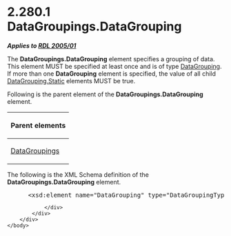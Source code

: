 <html dir="LTR" xmlns:mshelp="http://msdn.microsoft.com/mshelp" xmlns:ddue="http://ddue.schemas.microsoft.com/authoring/2003/5" xmlns:xlink="http://www.w3.org/1999/xlink" xmlns:tool="http://www.microsoft.com/tooltip">
    <head>
        <meta http-equiv="Content-Type" content="text/html; CHARSET=utf-8"></meta>
        <meta name="save" content="history"></meta>
        <title>2.280.1 DataGroupings.DataGrouping</title>
        <xml>
            <mshelp:toctitle title="2.280.1 DataGroupings.DataGrouping"></mshelp:toctitle>
            <mshelp:rltitle title="[MS-RDL]: DataGroupings.DataGrouping"></mshelp:rltitle>
            <mshelp:keyword index="A" term="2268187d-b4d9-4a12-81a8-35225cb18743"></mshelp:keyword>
            <mshelp:attr name="DCSext.ContentType" value="open specification"></mshelp:attr>
            <mshelp:attr name="AssetID" value="2268187d-b4d9-4a12-81a8-35225cb18743"></mshelp:attr>
            <mshelp:attr name="TopicType" value="kbRef"></mshelp:attr>
            <mshelp:attr name="DCSext.Title" value="[MS-RDL]: DataGroupings.DataGrouping" />
        </xml>
    </head>
    <body>
        <div id="header">
            <h1 class="heading">2.280.1 DataGroupings.DataGrouping</h1>
        </div>
        <div id="mainSection">
            <div id="mainBody">
                <div id="allHistory" class="saveHistory"></div>
                <div id="sectionSection0" class="section" name="collapseableSection">
                    

<p><b><i>Applies to </i></b><a href="3ebe2912-4958-4832-b391-cad1f5e13338.htm"><b><i>RDL 2005/01</i></b></a></p>

<p>The <b>DataGroupings.DataGrouping</b> element specifies a
grouping of data. This element MUST be specified at least once and is of type <a href="824fc1fa-9258-4ee2-80a0-db64f7200b13.htm">DataGrouping</a>. If more than
one <b>DataGrouping</b> element is specified, the value of all child <a href="d5d3cf4e-c595-44fb-a18d-4a44916ac1e0.htm">DataGrouping.Static</a>
elements MUST be true.</p>

<p>Following is the parent element of the <b>DataGroupings.DataGrouping</b>
element. </p>

<table>
 <thead>
  <tr>
   <th>
   <p>Parent elements</p>
   </th>
  </tr>
 </thead>
 <tr>
  <td>
  <p><a href="e1d5ff30-dca9-4c0a-890f-61e7acd09688.htm">DataGroupings</a></p>
  </td>
 </tr>
</table>

<p>The following is the XML Schema definition of the <b>DataGroupings.DataGrouping</b>
element.</p>

<dl>
<dd>
<div><pre> &lt;xsd:element name=&quot;DataGrouping&quot; type=&quot;DataGroupingType&quot; maxOccurs=&quot;unbounded&quot; /&gt;
</pre></div>
</dd></dl>


                </div>
            </div>
        </div>
    </body>
</html>